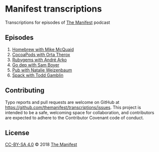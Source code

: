 # Manifest transcriptions

Transcriptions for episodes of [The Manifest](https://manifest.fm) podcast

## Episodes

1. [Homebrew with Mike McQuaid](episode-01.md)
2. [CocoaPods with Orta Therox](episode-02.md)
3. [Rubygems with André Arko](episode-03.md)
4. [Go dep with Sam Boyer](episode-04.md)
5. [Pub with Natalie Weizenbaum](episode-05.md)
11. [Spack with Todd Gamblin](episode-11.md)

## Contributing

Typo reports and pull requests are welcome on GitHub at https://github.com/themanifest/transcriptions/issues. This project is intended to be a safe, welcoming space for collaboration, and contributors are expected to adhere to the Contributor Covenant code of conduct.

## License

[CC-BY-SA 4.0](LICENSE) © 2018 [The Manifest](https://manifest.fm)
